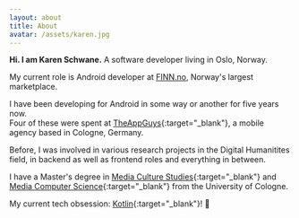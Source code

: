 ```yaml
---
layout: about
title: About
avatar: /assets/karen.jpg
---
```


**Hi. I am Karen Schwane.** A software developer living in Oslo, Norway.

My current role is Android developer at [FINN.no](https://finn.no/), Norway's largest marketplace.

I have been developing for Android in some way or another for five years now. <br/>
Four of these were spent at [TheAppGuys](https://theappguys.de){:target="_blank"}, a mobile agency based in Cologne, Germany.

Before, I was involved in various research projects in the Digital Humanitites field, in backend as well as frontend roles and everything in between.

I have a Master's degree in [Media Culture Studies](http://www.mekuwi.phil-fak.uni-koeln.de/){:target="_blank"} and [Media Computer Science](http://hki.uni-koeln.de/){:target="_blank"} from the University of Cologne.


My current tech obsession: [Kotlin](https://kotlinlang.org/){:target="_blank"}! 💜
